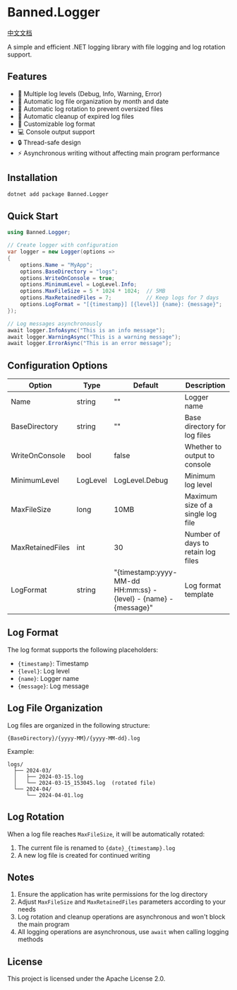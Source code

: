 # Banned.Logger

[中文文档](https://github.com/banned2054/Banned.Logger/blob/master/Docs/README.zh-CN.md)

A simple and efficient .NET logging library with file logging and log rotation support.

## Features

- 📝 Multiple log levels (Debug, Info, Warning, Error)
- 📂 Automatic log file organization by month and date
- 🔄 Automatic log rotation to prevent oversized files
- 🧹 Automatic cleanup of expired log files
- 🎨 Customizable log format
- 💻 Console output support
- 🔒 Thread-safe design
- ⚡ Asynchronous writing without affecting main program performance

## Installation

```bash
dotnet add package Banned.Logger
```

## Quick Start

```csharp
using Banned.Logger;

// Create logger with configuration
var logger = new Logger(options =>
{
    options.Name = "MyApp";
    options.BaseDirectory = "logs";
    options.WriteOnConsole = true;
    options.MinimumLevel = LogLevel.Info;
    options.MaxFileSize = 5 * 1024 * 1024;  // 5MB
    options.MaxRetainedFiles = 7;           // Keep logs for 7 days
    options.LogFormat = "[{timestamp}] [{level}] {name}: {message}";
});

// Log messages asynchronously
await logger.InfoAsync("This is an info message");
await logger.WarningAsync("This is a warning message");
await logger.ErrorAsync("This is an error message");
```

## Configuration Options

| Option | Type | Default | Description |
|--------|------|---------|-------------|
| Name | string | "" | Logger name |
| BaseDirectory | string | "" | Base directory for log files |
| WriteOnConsole | bool | false | Whether to output to console |
| MinimumLevel | LogLevel | LogLevel.Debug | Minimum log level |
| MaxFileSize | long | 10MB | Maximum size of a single log file |
| MaxRetainedFiles | int | 30 | Number of days to retain log files |
| LogFormat | string | "{timestamp:yyyy-MM-dd HH:mm:ss} - {level} - {name} - {message}" | Log format template |

## Log Format

The log format supports the following placeholders:
- `{timestamp}`: Timestamp
- `{level}`: Log level
- `{name}`: Logger name
- `{message}`: Log message

## Log File Organization

Log files are organized in the following structure:
```
{BaseDirectory}/{yyyy-MM}/{yyyy-MM-dd}.log
```

Example:
```
logs/
  ├── 2024-03/
  │   ├── 2024-03-15.log
  │   └── 2024-03-15_153045.log  (rotated file)
  └── 2024-04/
      └── 2024-04-01.log
```

## Log Rotation

When a log file reaches `MaxFileSize`, it will be automatically rotated:
1. The current file is renamed to `{date}_{timestamp}.log`
2. A new log file is created for continued writing

## Notes

1. Ensure the application has write permissions for the log directory
2. Adjust `MaxFileSize` and `MaxRetainedFiles` parameters according to your needs
3. Log rotation and cleanup operations are asynchronous and won't block the main program
4. All logging operations are asynchronous, use `await` when calling logging methods

## License

This project is licensed under the Apache License 2.0.
